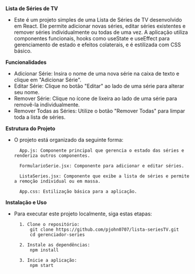 **Lista de Séries de TV**

* Este é um projeto simples de uma Lista de Séries de TV desenvolvido em React. Ele permite adicionar novas séries, editar séries existentes e remover séries individualmente ou todas de uma vez. A aplicação utiliza componentes funcionais, hooks como useState e useEffect para gerenciamento de estado e efeitos colaterais, e é estilizada com CSS básico.

**Funcionalidades**

* Adicionar Série: Insira o nome de uma nova série na caixa de texto e clique em "Adicionar Série".
* Editar Série: Clique no botão "Editar" ao lado de uma série para alterar seu nome.
* Remover Série: Clique no ícone de lixeira ao lado de uma série para removê-la individualmente.
* Remover Todas as Séries: Utilize o botão "Remover Todas" para limpar toda a lista de séries.

**Estrutura do Projeto**

* O projeto está organizado da seguinte forma:

        App.js: Componente principal que gerencia o estado das séries e renderiza outros componentes.

        FormularioSerie.jsx: Componente para adicionar e editar séries.

        ListaSeries.jsx: Componente que exibe a lista de séries e permite a remoção individual ou em massa.

        App.css: Estilização básica para a aplicação.

**Instalação e Uso**

* Para executar este projeto localmente, siga estas etapas:

        1. Clone o repositório:
            git clone https://github.com/pjohn0707/lista-seriesTV.git
            cd gerenciador-series

        2. Instale as dependências:
            npm install

        3. Inicie a aplicação:
            npm start
